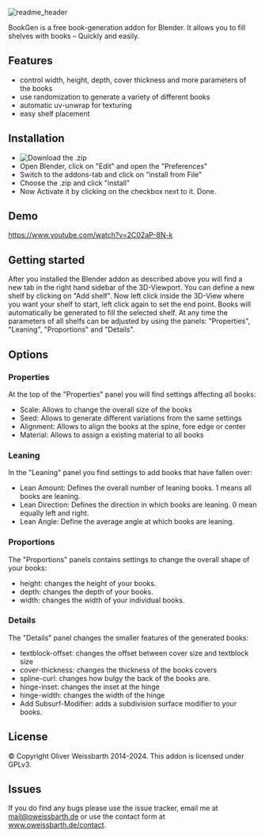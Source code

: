 
![readme_header](https://github.com/oweissbarth/bookGen/assets/3808481/ea2ac245-f6fb-4259-bde3-dcf988338812)

BookGen is a free  book-generation addon for Blender.
It allows you to fill shelves with books – Quickly and easily.

## Features

  - control width, height, depth, cover thickness and more parameters of the books
  - use randomization to generate a variety of different books
  - automatic uv-unwrap for texturing
  - easy shelf placement

## Installation

  - ![Download the .zip](https://www.oweissbarth.de/software/bookgen/)
  - Open Blender, click on "Edit" and open the "Preferences"
  - Switch to the addons-tab  and click on "install from File"
  - Choose the .zip and click "install"
  - Now Activate it by clicking on the checkbox next to it. Done.

## Demo

  https://www.youtube.com/watch?v=2C02aP-8N-k

## Getting started

After you installed the Blender addon as described above you will find a new tab in the right hand sidebar of the 3D-Viewport. You can define a new shelf by clicking on "Add shelf". Now left click inside the 3D-View where you want your shelf to start, left click again to set the end point. Books will automatically be generated to fill the selected shelf.
At any time the parameters of all shelfs can be adjusted by using the panels: "Properties", "Leaning", "Proportions" and "Details".

## Options

### Properties
At the top of the "Properties" panel you will find settings affecting all books:
  - Scale: Allows to change the overall size of the books
  - Seed: Allows to generate different variations from the same settings
  - Alignment: Allows to align the books at the spine, fore edge or center
  - Material: Allows to assign a existing material to all books

### Leaning
In the "Leaning" panel you find settings to add books that have fallen over:
  - Lean Amount: Defines the overall number of leaning books. 1 means all books are leaning.
  - Lean Direction: Defines the direction in which books are leaning. 0 mean equally left and right.
  - Lean Angle: Define the average angle at which books are leaning.


### Proportions
The "Proportions" panels contains settings to change the overall shape of your books:
  - height: changes the height of your books.
  - depth: changes the depth of your books.
  - width: changes the width of your individual books.

### Details
The "Details" panel changes the smaller features of the generated books:

  - textblock-offset: changes the offset between cover size and textblock size
  - cover-thickness: changes the thickness of the books covers
  - spline-curl: changes how bulgy the back of the books are.
  - hinge-inset: changes the inset at the hinge
  - hinge-width: changes the width of the hinge
  - Add Subsurf-Modifier: adds a subdivision surface modifier to your books.


## License

© Copyright Oliver Weissbarth 2014-2024. This addon is licensed under GPLv3.

## Issues

If you do find any bugs please use the issue tracker, email me at mail@oweissbarth.de or use the contact form at www.oweissbarth.de/contact.
